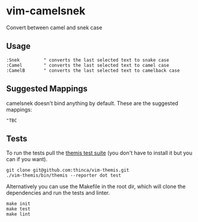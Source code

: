 vim-camelsnek
=============

Convert between camel and snek case

Usage
-----

```viml
:Snek         " converts the last selected text to snake case
:Camel        " converts the last selected text to camel case
:CamelB       " converts the last selected text to camelback case
```

Suggested Mappings
------------------

camelsnek doesn't bind anything by default. These are the suggested
mappings:

```viml
"TBC
```

Tests
-----

To run the tests pull the [themis test
suite](https://github.com/thinca/vim-themis) (you don't have to install it but
you can if you want).

```
git clone git@github.com:thinca/vim-themis.git
./vim-themis/bin/themis --reporter dot test
```

Alternatively you can use the Makefile in the root dir, which will clone the
dependencies and run the tests and linter.

```
make init
make test
make lint
```
